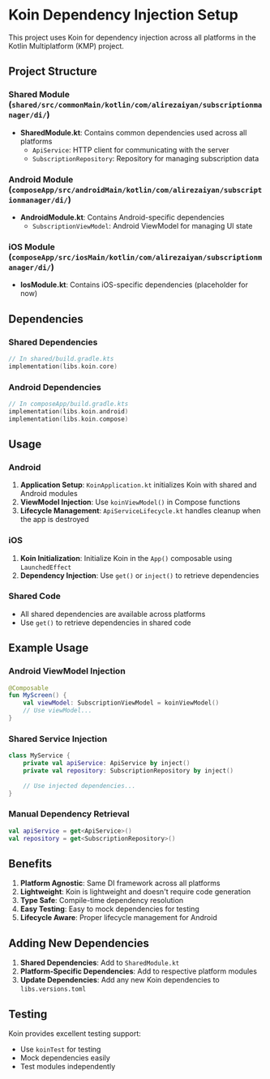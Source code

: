 # Koin Dependency Injection Setup

This project uses Koin for dependency injection across all platforms in the Kotlin Multiplatform (KMP) project.

## Project Structure

### Shared Module (`shared/src/commonMain/kotlin/com/alirezaiyan/subscriptionmanager/di/`)
- **SharedModule.kt**: Contains common dependencies used across all platforms
  - `ApiService`: HTTP client for communicating with the server
  - `SubscriptionRepository`: Repository for managing subscription data

### Android Module (`composeApp/src/androidMain/kotlin/com/alirezaiyan/subscriptionmanager/di/`)
- **AndroidModule.kt**: Contains Android-specific dependencies
  - `SubscriptionViewModel`: Android ViewModel for managing UI state

### iOS Module (`composeApp/src/iosMain/kotlin/com/alirezaiyan/subscriptionmanager/di/`)
- **IosModule.kt**: Contains iOS-specific dependencies (placeholder for now)

## Dependencies

### Shared Dependencies
```kotlin
// In shared/build.gradle.kts
implementation(libs.koin.core)
```

### Android Dependencies
```kotlin
// In composeApp/build.gradle.kts
implementation(libs.koin.android)
implementation(libs.koin.compose)
```

## Usage

### Android
1. **Application Setup**: `KoinApplication.kt` initializes Koin with shared and Android modules
2. **ViewModel Injection**: Use `koinViewModel()` in Compose functions
3. **Lifecycle Management**: `ApiServiceLifecycle.kt` handles cleanup when the app is destroyed

### iOS
1. **Koin Initialization**: Initialize Koin in the `App()` composable using `LaunchedEffect`
2. **Dependency Injection**: Use `get()` or `inject()` to retrieve dependencies

### Shared Code
- All shared dependencies are available across platforms
- Use `get()` to retrieve dependencies in shared code

## Example Usage

### Android ViewModel Injection
```kotlin
@Composable
fun MyScreen() {
    val viewModel: SubscriptionViewModel = koinViewModel()
    // Use viewModel...
}
```

### Shared Service Injection
```kotlin
class MyService {
    private val apiService: ApiService by inject()
    private val repository: SubscriptionRepository by inject()
    
    // Use injected dependencies...
}
```

### Manual Dependency Retrieval
```kotlin
val apiService = get<ApiService>()
val repository = get<SubscriptionRepository>()
```

## Benefits

1. **Platform Agnostic**: Same DI framework across all platforms
2. **Lightweight**: Koin is lightweight and doesn't require code generation
3. **Type Safe**: Compile-time dependency resolution
4. **Easy Testing**: Easy to mock dependencies for testing
5. **Lifecycle Aware**: Proper lifecycle management for Android

## Adding New Dependencies

1. **Shared Dependencies**: Add to `SharedModule.kt`
2. **Platform-Specific Dependencies**: Add to respective platform modules
3. **Update Dependencies**: Add any new Koin dependencies to `libs.versions.toml`

## Testing

Koin provides excellent testing support:
- Use `koinTest` for testing
- Mock dependencies easily
- Test modules independently 